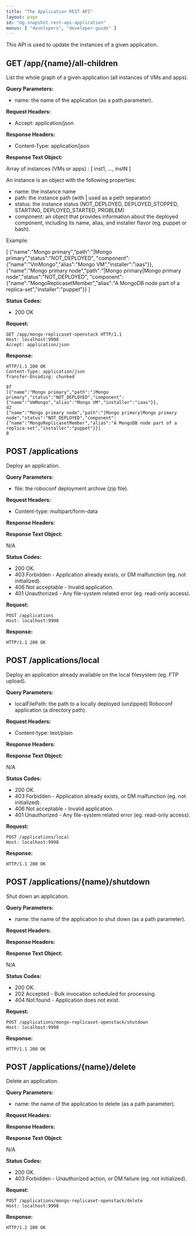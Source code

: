 ```yaml
---
title: "The Application REST API"
layout: page
id: "dg.snapshot.rest-api-application"
menus: [ "developers", "developer-guide" ]
---
```


This API is used to update the instances of a given application.  

## GET /app/{name}/all-children

List the whole graph of a given application (all instances of VMs and apps).

**Query Parameters:**

- name: the name of the application (as a path parameter).

**Request Headers:**

- Accept: application/json

**Response Headers:**

- Content-Type: application/json

**Response Text Object:**

Array of instances (VMs or apps) : [ inst1, ..., instN ]

An instance is an object with the following properties:

- name: the instance name
- path: the instance path (with | used as a peth separator)
- status: the instance status (NOT\_DEPLOYED, DEPLOYED\_STOPPED, STARTING, DEPLOYED\_STARTED, PROBLEM)
- component: an object that provides information about the deployed component, including its name, alias, and installer flavor (eg. puppet or bash).

Example:

[
{"name":"Mongo primary","path":"|Mongo primary","status":"NOT_DEPLOYED",
 "component":{"name":"VmMongo","alias":"Mongo VM","installer":"iaas"}},
{"name":"Mongo primary node","path":"|Mongo primary|Mongo primary node","status":"NOT_DEPLOYED",
 "component":{"name":"MongoReplicasetMember","alias":"A MongoDB node part of a replica-set","installer":"puppet"}}
]


**Status Codes:**

- 200 OK

**Request:**

    GET /app/mongo-replicaset-openstack HTTP/1.1
    Host: localhost:9998
    Accept: application/json

**Response:**

    HTTP/1.1 200 OK
    Content-Type: application/json
    Transfer-Encoding: chunked
        
    8f
    [{"name":"Mongo primary","path":"|Mongo primary","status":"NOT_DEPLOYED","component":{"name":"VmMongo","alias":"Mongo VM","installer":"iaas"}},
    d2
    {"name":"Mongo primary node","path":"|Mongo primary|Mongo primary node","status":"NOT_DEPLOYED","component":{"name":"MongoReplicasetMember","alias":"A MongoDB node part of a replica-set","installer":"puppet"}}]
    0

## POST /applications

Deploy an application.

**Query Parameters:**

- file: the roboconf deployment archive (zip file).

**Request Headers:**

- Content-type: multipart/form-data

**Response Headers:**

**Response Text Object:**

N/A

**Status Codes:**

- 200 OK.
- 403 Forbidden - Application already exists, or DM malfunction (eg. not initialized).
- 406 Not acceptable - Invalid application.
- 401 Unauthorized - Any file-system related error (eg. read-only access).

**Request:**

    POST /applications
    Host: localhost:9998

**Response:**

    HTTP/1.1 200 OK
    
## POST /applications/local

Deploy an application already available on the local filesystem (eg. FTP upload).

**Query Parameters:**

- localFilePath: the path to a locally deployed (unzipped) Roboconf application (a directory path).

**Request Headers:**

- Content-type: text/plain

**Response Headers:**

**Response Text Object:**

N/A

**Status Codes:**

- 200 OK.
- 403 Forbidden - Application already exists, or DM malfunction (eg. not initialized).
- 406 Not acceptable - Invalid application.
- 401 Unauthorized - Any file-system related error (eg. read-only access).

**Request:**

    POST /applications/local
    Host: localhost:9998

**Response:**

    HTTP/1.1 200 OK
    
## POST /applications/{name}/shutdown

Shut down an application.

**Query Parameters:**

- name: the name of the application to shut down (as a path parameter).

**Request Headers:**

**Response Headers:**

**Response Text Object:**

N/A

**Status Codes:**

- 200 OK.
- 202 Accepted - Bulk invocation scheduled for processing.
- 404 Not found - Application does not exist.

**Request:**

    POST /applications/mongo-replicaset-openstack/shutdown
    Host: localhost:9998

**Response:**

    HTTP/1.1 200 OK
    
## POST /applications/{name}/delete

Delete an application.

**Query Parameters:**

- name: the name of the application to delete (as a path parameter).

**Request Headers:**

**Response Headers:**

**Response Text Object:**

N/A

**Status Codes:**

- 200 OK.
- 403 Forbidden - Unauthorized action, or DM failure (eg. not initialized).

**Request:**

    POST /applications/mongo-replicaset-openstack/delete
    Host: localhost:9998

**Response:**

    HTTP/1.1 200 OK
    
